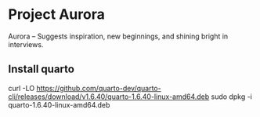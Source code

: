 # Project Aurora

Aurora – Suggests inspiration, new beginnings, and shining bright in interviews.




## Install quarto
curl -LO https://github.com/quarto-dev/quarto-cli/releases/download/v1.6.40/quarto-1.6.40-linux-amd64.deb
sudo dpkg -i quarto-1.6.40-linux-amd64.deb
